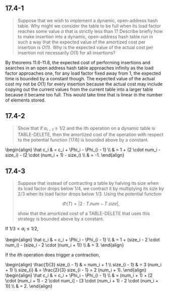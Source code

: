 ## 17.4-1

> Suppose that we wish to implement a dynamic, open-address hash table. Why might we consider the table to be full when its load factor reaches some value $\alpha$ that is strictly less than $1$? Describe briefly how to make insertion into a dynamic, open-address hash table run in such a way that the expected value of the amortized cost per insertion is $O(1)$. Why is the expected value of the actual cost per insertion not necessarily $O(1)$ for all insertions?

By theorems 11.6-11.8, the expected cost of performing insertions and searches in an open address hash table approaches infinity as the load factor approaches one, for any load factor fixed away from $1$, the expected time is bounded by a constant though. The expected value of the actual cost my not be $O(1)$ for every insertion because the actual cost may include copying out the current values from the current table into a larger table because it became too full. This would take time that is linear in the number of elements stored.

## 17.4-2

> Show that if $\alpha_{i - 1} \ge 1 / 2$ and the $i$th operation on a dynamic table is $\text{TABLE-DELETE}$, then the amortized cost of the operation with respect to the potential function $\text{(17.6)}$ is bounded above by a constant.

\begin{align}
\hat c_i & = c_i + \Phi_i - \Phi_{i - 1} \\\\
         & = 1 + (2 \cdot num_i - size_i) - (2 \cdot (num_i + 1) - size_i) \\\\
         & = -1.
\end{align}

## 17.4-3

> Suppose that instead of contracting a table by halving its size when its load factor drops below $1 / 4$, we contract it by multiplying its size by $2 / 3$ when its load factor drops below $1 / 3$. Using the potential function
>
> $$\Phi(T) = | 2 \cdot T.num - T.size |,$$
>
> show that the amortized cost of a $\text{TABLE-DELETE}$ that uses this strategy is bounded above by a constant.

If $1 / 3 < \alpha_i \le 1 / 2$,

\begin{align}
\hat c_i & = c_i + \Phi_i - \Phi_{i - 1} \\\\
         & = 1 + (size_i - 2 \cdot num_i) - (size_i - 2 \cdot (num_i + 1)) \\\\
         & = 3.
\end{align}

If the $i$th operation does trigger a contraction,

\begin{align}
\frac{1}{3} size_{i - 1} & = num_i + 1 \\\\
            size_{i - 1} & = 3 (num_i + 1) \\\\
            size_{i}     & = \frac{2}{3} size_{i - 1} = 2 (num_i + 1).
\end{align}
\begin{align}
\hat c_i & = c_i + \Phi_i - \Phi_{i - 1} \\\\
         & = (num_i + 1) + [2 \cdot (num_i + 1) - 2 \cdot num_i] - [3 \cdot (num_i + 1) - 2 \cdot (num_i + 1)] \\\\
         & = 2.
\end{align}
